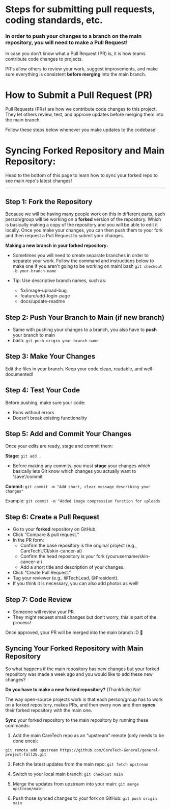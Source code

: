 # Steps for submitting pull requests, coding standards, etc.

### In order to **push** your changes to a branch on the main repository, you will need to make a **Pull Request**!

In case you don't know what a Pull Request (PR) is, it is how teams contribute code changes to projects.

PR's allow others to review your work, suggest improvements, and make sure everything is consistent **before merging** into the main branch.

# How to Submit a Pull Request (PR)

Pull Requests (PRs) are how we contribute code changes to this project.  
They let others review, test, and approve updates before merging them into the main branch.

Follow these steps below whenever you make updates to the codebase!

# Syncing Forked Repository and Main Repository:
Head to the bottom of this page to learn how to sync your forked repo to see main repo's latest changes!

---

## Step 1: Fork the Repository

Because we will be having many people work on this in different parts, each person/group will be working on a **forked** version of the repository. Which is basically making a copy of the repository and you will be able to edit it locally. Once you make your changes, you can then push them to your fork and then request a Pull Request to submit your changes. 


**Making a new branch in your forked repository:**
- Sometimes you will need to create separate branches in order to separate your work. Follow the command and instructions below to make one if you aren't going to be working on main!
bash
```git checkout -b your-branch-name```

- Tip: Use descriptive branch names, such as:
  - fix/image-upload-bug
  - feature/add-login-page
  - docs/update-readme

## Step 2: Push Your Branch to Main (if new branch)

- Same with pushing your changes to a branch, you also have to **push** your branch to main
- bash: ```git push origin your-branch-name```

## Step 3: Make Your Changes

Edit the files in your branch.
Keep your code clean, readable, and well-documented!

## Step 4: Test Your Code

Before pushing, make sure your code:
  - Runs without errors
  - Doesn’t break existing functionality

## Step 5: Add and Commit Your Changes

Once your edits are ready, stage and commit them:

**Stage:** ```git add .``` 
- Before making any commits, you must **stage** your changes which basically lets Git know which changes you actually want to 'save'/commit

**Commit:** ```git commit -m "Add short, clear message describing your changes"```

Example:
```git commit -m "Added image compression function for uploads```

## Step 6: Create a Pull Request

- Go to your **forked** repository on GitHub.
- Click “Compare & pull request.”
- In the PR form:
  - Confirm the base repository is the original project (e.g., CareTechUCI/skin-cancer-ai)
  - Confirm the head repository is your fork (yourusername/skin-cancer-ai)
  - Add a short title and description of your changes.
- Click “Create Pull Request.”
- Tag your reviewer (e.g., @TechLead, @President).
- If you think it is necessary, you can also add photos as well!

## Step 7: Code Review

- Someone will review your PR.
- They might request small changes but don’t worry, this is part of the process!

Once approved, your PR will be merged into the main branch :D 🥳


## Syncing Your Forked Repository with Main Repository
So what happens if the main repository has new changes but your forked repository was made a week ago and you would like to add these new changes? 

**Do you have to make a new forked repository?** (Thankfully) No!

The way open-source projects work is that each person/group has to work on a forked repository, makes PRs, and then every now and then **syncs** their
forked repository with the main one. 

**Sync** your forked repository to the main repository by running these commands:

1. Add the main CareTech repo as an “upstream” remote (only needs to be done once):

```git remote add upstream https://github.com/CareTech-General/general-project-fall25.git```


3. Fetch the latest updates from the main repo:
```git fetch upstream```


4. Switch to your local main branch:
```git checkout main```


5. Merge the updates from upstream into your main:
```git merge upstream/main```


6. Push those synced changes to your fork on GitHub:
```git push origin main```
